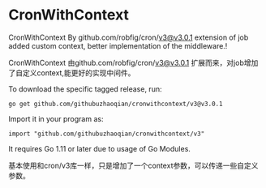 # CronWithContext

CronWithContext By github.com/robfig/cron/v3@v3.0.1 extension of job added custom context, better implementation of the middleware.!

CronWithContext 由github.com/robfig/cron/v3@v3.0.1 扩展而来，对job增加了自定义context,能更好的实现中间件。

To download the specific tagged release, run:

	go get github.com/githubuzhaoqian/cronwithcontext/v3@v3.0.1

Import it in your program as:

	import "github.com/githubuzhaoqian/cronwithcontext/v3"

It requires Go 1.11 or later due to usage of Go Modules.

基本使用和cron/v3库一样，只是增加了一个context参数，可以传递一些自定义参数。
